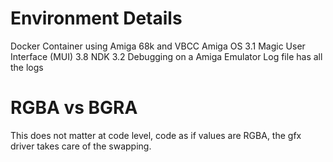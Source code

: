 # Environment Details

Docker Container using Amiga 68k and VBCC
Amiga OS 3.1
Magic User Interface (MUI) 3.8
NDK 3.2
Debugging on a Amiga Emulator
Log file has all the logs

# RGBA vs BGRA

This does not matter at code level, code as if values are RGBA, the gfx driver takes care of the swapping.

